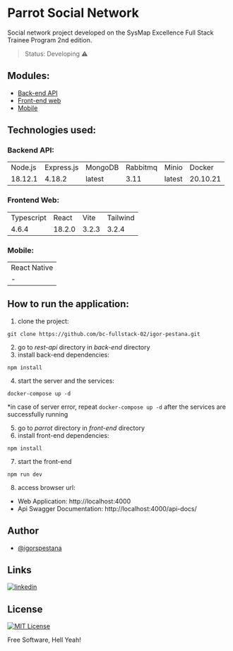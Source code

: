 # Parrot Social Network
Social network project developed on the SysMap Excellence Full Stack Trainee Program 2nd edition.

> Status: Developing ⚠️ 

## Modules:

+ [Back-end API](https://github.com/bc-fullstack-02/igor-pestana/tree/main/back-end/rest-api)
+ [Front-end web](https://github.com/bc-fullstack-02/igor-pestana/tree/main/front-end/parrot)
+ [Mobile](https://github.com/bc-fullstack-02/igor-pestana/tree/main/mobile)

## Technologies used:
### Backend API:

<table>
  <tr>
    <td>Node.js</td>
    <td>Express.js</td>
    <td>MongoDB</td>
    <td>Rabbitmq</td>
    <td>Minio</td>
    <td>Docker</td>
  </tr>
  <tr>
    <td>18.12.1</td>
    <td>4.18.2</td>
    <td>latest</td>
    <td>3.11</td>
    <td>latest</td>
    <td>20.10.21</td>
  </tr>
</table>

### Frontend Web:

<table>
  <tr>
    <td>Typescript</td>
    <td>React</td>
    <td>Vite</td>
    <td>Tailwind</td>
  </tr>
  <tr>
    <td>4.6.4</td>
    <td>18.2.0</td>
    <td>3.2.3</td>
    <td>3.2.4</td>
  </tr>
</table>

### Mobile:

<table>
  <tr>
    <td>React Native</td>
  </tr>
  <tr>
    <td> - </td>
  </tr>
</table>

## How to run the application:

1) clone the project: 
```
git clone https://github.com/bc-fullstack-02/igor-pestana.git
```
2) go to *rest-api* directory in *back-end* directory
3) install back-end dependencies:
```
npm install
```
4) start the server and the services:
```
docker-compose up -d
```
*in case of server error, repeat `docker-compose up -d` after the services are successfully running

5) go to *parrot* directory in *front-end* directory
6) install front-end dependencies:
```
npm install
```
7) start the front-end
```
npm run dev
```
8) access browser url: 
- Web Application: http://localhost:4000
- Api Swagger Documentation: http://localhost:4000/api-docs/

## Author

- [@igorspestana](https://github.com/igorspestana)


## Links
[![linkedin](https://img.shields.io/badge/linkedin-0A66C2?style=for-the-badge&logo=linkedin&logoColor=white)](https://www.linkedin.com/in/igorspestana/)


## License

[![MIT License](https://img.shields.io/badge/License-MIT-green.svg)](https://choosealicense.com/licenses/mit/)

Free Software, Hell Yeah!